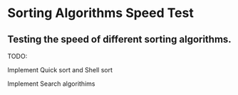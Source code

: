 # Sorting Algorithms Speed Test
Testing the speed of different sorting algorithms. 
------------------------------------------------------

TODO:

Implement Quick sort and Shell sort

Implement Search algorithims 
